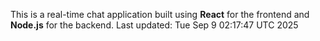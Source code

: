 This is a real-time chat application built using **React** for the frontend and **Node.js** for the backend.
Last updated: Tue Sep  9 02:17:47 UTC 2025
